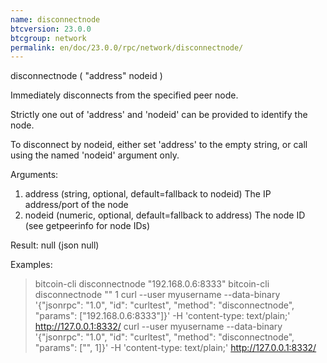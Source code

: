 ```yaml
---
name: disconnectnode
btcversion: 23.0.0
btcgroup: network
permalink: en/doc/23.0.0/rpc/network/disconnectnode/
---
```


disconnectnode ( "address" nodeid )

Immediately disconnects from the specified peer node.

Strictly one out of 'address' and 'nodeid' can be provided to identify the node.

To disconnect by nodeid, either set 'address' to the empty string, or call using the named 'nodeid' argument only.

Arguments:
1. address    (string, optional, default=fallback to nodeid) The IP address/port of the node
2. nodeid     (numeric, optional, default=fallback to address) The node ID (see getpeerinfo for node IDs)

Result:
null    (json null)

Examples:
> bitcoin-cli disconnectnode "192.168.0.6:8333"
> bitcoin-cli disconnectnode "" 1
> curl --user myusername --data-binary '{"jsonrpc": "1.0", "id": "curltest", "method": "disconnectnode", "params": ["192.168.0.6:8333"]}' -H 'content-type: text/plain;' http://127.0.0.1:8332/
> curl --user myusername --data-binary '{"jsonrpc": "1.0", "id": "curltest", "method": "disconnectnode", "params": ["", 1]}' -H 'content-type: text/plain;' http://127.0.0.1:8332/


